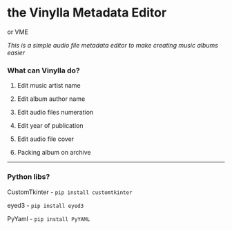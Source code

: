 # the Vinylla Metadata Editor

or VME

*This is a simple audio file metadata editor to make creating music albums easier*

### What can Vinylla do?

1. Edit music artist name

2. Edit album author name

3. Edit audio files numeration

4. Edit year of publication

5. Edit audio file cover

6. Packing album on archive

---

### Python libs?

CustomTkinter - ```pip install customtkinter```

eyed3 - ```pip install eyed3```

PyYaml - ```pip install PyYAML```

